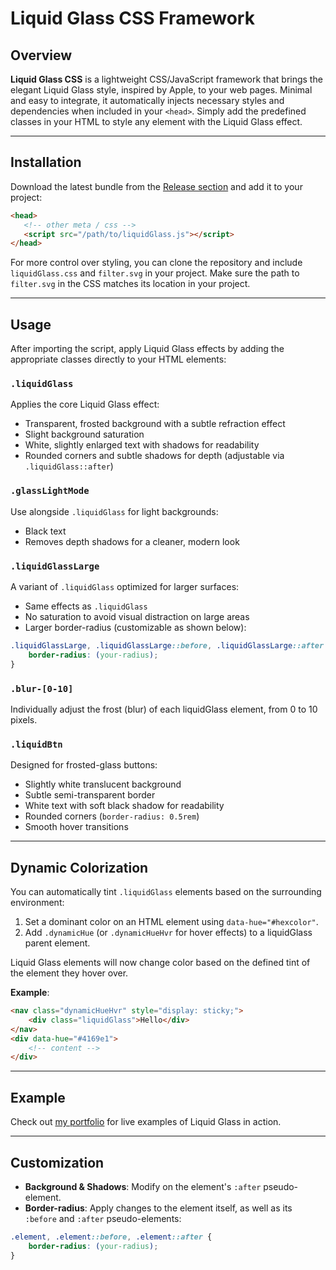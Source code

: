 # Liquid Glass CSS Framework

## Overview

**Liquid Glass CSS** is a lightweight CSS/JavaScript framework that brings the elegant Liquid Glass style, inspired by Apple, to your web pages. Minimal and easy to integrate, it automatically injects necessary styles and dependencies when included in your `<head>`. Simply add the predefined classes in your HTML to style any element with the Liquid Glass effect.

---

## Installation

Download the latest bundle from the [Release section](#) and add it to your project:

```html
<head>
   <!-- other meta / css -->
   <script src="/path/to/liquidGlass.js"></script>
</head>
```

For more control over styling, you can clone the repository and include `liquidGlass.css` and `filter.svg` in your project. Make sure the path to `filter.svg` in the CSS matches its location in your project.

---

## Usage

After importing the script, apply Liquid Glass effects by adding the appropriate classes directly to your HTML elements:

### `.liquidGlass`

Applies the core Liquid Glass effect:

* Transparent, frosted background with a subtle refraction effect
* Slight background saturation
* White, slightly enlarged text with shadows for readability
* Rounded corners and subtle shadows for depth (adjustable via `.liquidGlass::after`)

### `.glassLightMode`

Use alongside `.liquidGlass` for light backgrounds:

* Black text
* Removes depth shadows for a cleaner, modern look

### `.liquidGlassLarge`

A variant of `.liquidGlass` optimized for larger surfaces:

* Same effects as `.liquidGlass`
* No saturation to avoid visual distraction on large areas
* Larger border-radius (customizable as shown below):

```css
.liquidGlassLarge, .liquidGlassLarge::before, .liquidGlassLarge::after {
    border-radius: (your-radius);
}
```

### `.blur-[0-10]`

Individually adjust the frost (blur) of each liquidGlass element, from 0 to 10 pixels.


### `.liquidBtn`

Designed for frosted-glass buttons:

* Slightly white translucent background
* Subtle semi-transparent border
* White text with soft black shadow for readability
* Rounded corners (`border-radius: 0.5rem`)
* Smooth hover transitions

---

## Dynamic Colorization

You can automatically tint `.liquidGlass` elements based on the surrounding environment:

1. Set a dominant color on an HTML element using `data-hue="#hexcolor"`.
2. Add `.dynamicHue` (or `.dynamicHueHvr` for hover effects) to a liquidGlass parent element.

Liquid Glass elements will now change color based on the defined tint of the element they hover over.

**Example**:

```html
<nav class="dynamicHueHvr" style="display: sticky;">
    <div class="liquidGlass">Hello</div>
</nav>
<div data-hue="#4169e1">
    <!-- content -->
</div>
```

---

## Example

Check out [my portfolio](https://mael-667.github.io/portfolio/) for live examples of Liquid Glass in action.

---

## Customization

* **Background & Shadows**: Modify on the element's `:after` pseudo-element.
* **Border-radius**: Apply changes to the element itself, as well as its `:before` and `:after` pseudo-elements:

```css
.element, .element::before, .element::after {
    border-radius: (your-radius);
}
```